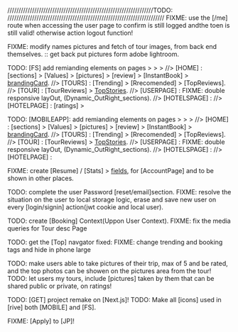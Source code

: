 /////////////////////////////////////////////////////////////////TODO:
//////////////////////////////////////////////////////////////////////
FIXME: use the [/me] route when accessing the user page to confirm is still logged andthe toen is still valid! otherwise action logout function!

FIXME: modify names pictures and fetch of tour images, from back end themselves.
:: get back put pictures form adobe lightroom.

TODO: [FS] add remianding elements on pages > > >
//> [HOME] : [sections] > [Values] > [pictures] > [review] > [InstantBook] >
[brandingCard](Recicle_from_previous_version).
//> [TOURS] : [Trending] > [Rrecomended] > [TopReviews].
//> [TOUR] : [TourReviews] > [TopStories](noDB).
//> [USERPAGE] : FIXME: double responsive layOut, (Dynamic_OutRight_sections).
//> [HOTELSPAGE] :
//> [HOTELPAGE] : [ratings] >

TODO: [MOBILEAPP]: add remianding elements on pages > > >
//> [HOME] : [sections] > [Values] > [pictures] > [review] > [InstantBook] >
[brandingCard](Recicle_from_previous_version).
//> [TOURS] : [Trending] > [Rrecomended] > [TopReviews].
//> [TOUR] : [TourReviews] > [TopStories](noDB).
//> [USERPAGE] : FIXME: double responsive layOut, (Dynamic_OutRight_sections).
//> [HOTELSPAGE] :
//> [HOTELPAGE] :

FIXME: create [Resume] / [Stats] > [fields](#OfTours__#OfReviews__#OfRates__#OfDaysOfFUN__#OfMilesTraveled), for [AccountPage] and to be shown in other places.

TODO: complete the user Password [reset/email]section.
FIXME: resolve the situation on the user to local storage logic, erase and save new user on every [login/signin] action(jwt cookie and local user).

TODO: create [Booking] Context(Uppon User Context).
FIXME: fix the media queries for Tour desc Page

TODO: get the [Top] navgator fixed:
FIXME: change trending and booking tags and hide in phone large

TODO: make users able to take pictures of their trip, max of 5 and be rated, and the top photos can be showen on the pictures area from the tour!
TODO: let users my tours, include [pictures] taken by them that can be shared public or private, on ratings!

TODO: [GET] project remake on [Next.js]!
TODO: Make all [icons] used in [rive] both [MOBILE] and [FS].

FIXME: [Apply] to [JP]!
